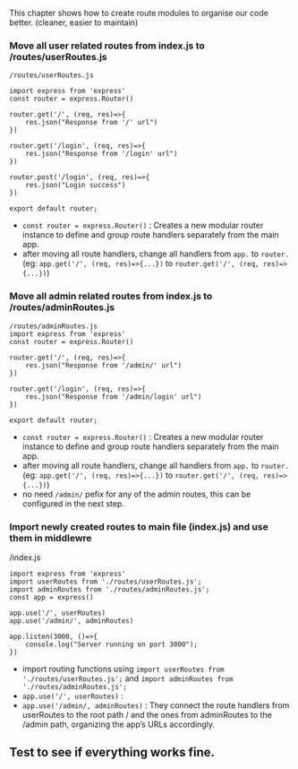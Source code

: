 This chapter shows how to create route modules to organise our code better. (cleaner, easier to maintain)

### Move all user related routes from index.js to /routes/userRoutes.js
```
/routes/userRoutes.js

import express from 'express'
const router = express.Router()

router.get('/', (req, res)=>{
    res.json("Response from '/' url")
})

router.get('/login', (req, res)=>{
    res.json("Response from '/login' url")
})

router.post('/login', (req, res)=>{
    res.json("Login success")
})

export default router;
```
* `const router = express.Router()` : Creates a new modular router instance to define and group route handlers separately from the main app.
* after moving all route handlers, change all handlers from `app.` to `router.` (eg: `app.get('/', (req, res)=>{...})` to `router.get('/', (req, res)=>{...})`) 

### Move all admin related routes from index.js to /routes/adminRoutes.js
```
/routes/adminRoutes.js
import express from 'express'
const router = express.Router()

router.get('/', (req, res)=>{
    res.json("Response from '/admin/' url")
})

router.get('/login', (req, res)=>{
    res.json("Response from '/admin/login' url")
})

export default router;
```
* `const router = express.Router()` : Creates a new modular router instance to define and group route handlers separately from the main app.
* after moving all route handlers, change all handlers from `app.` to `router.` (eg: `app.get('/', (req, res)=>{...})` to `router.get('/', (req, res)=>{...})`)
* no need `/admin/` pefix for any of the admin routes, this can be configured in the next step.

### Import newly created routes to main file (index.js) and use them in middlewre

/index.js

```
import express from 'express'
import userRoutes from './routes/userRoutes.js';
import adminRoutes from './routes/adminRoutes.js';
const app = express()

app.use('/', userRoutes)
app.use('/admin/', adminRoutes)

app.listen(3000, ()=>{
    console.log("Server running on port 3000");
})
```
* import routing functions using `import userRoutes from './routes/userRoutes.js';` and `import adminRoutes from './routes/adminRoutes.js';`
* `app.use('/', userRoutes)` :
* `app.use('/admin/, adminRoutes)` :
They connect the route handlers from userRoutes to the root path / and the ones from adminRoutes to the /admin path, organizing the app’s URLs accordingly.

## Test to see if everything works fine.